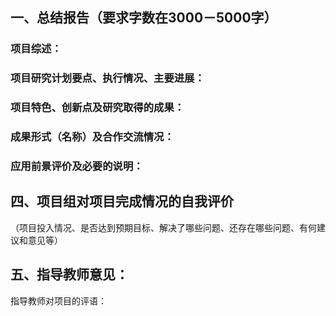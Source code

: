 ## 一、总结报告（要求字数在3000－5000字）

### 项目综述：



### 项目研究计划要点、执行情况、主要进展：



### 项目特色、创新点及研究取得的成果：



### 成果形式（名称）及合作交流情况：



### 应用前景评价及必要的说明：





##  四、项目组对项目完成情况的自我评价

（项目投入情况、是否达到预期目标、解决了哪些问题、还存在哪些问题、有何建议和意见等）



## 五、指导教师意见：

指导教师对项目的评语：





